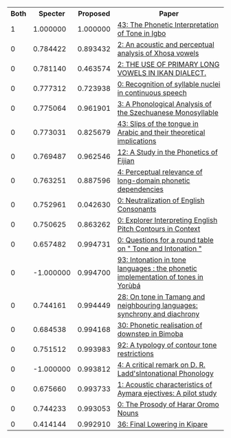 <html><table><tr>
<th>Both</th>
<th>Specter</th>
<th>Proposed</th>
<th>Paper</th>
</tr>
<tr>
<td>1</td>
<td>1.000000</td>
<td>1.000000</td>
<td><a href="https://www.semanticscholar.org/paper/aba05bf1a89b19cd6920bfe1ca5398c05cf36de8">43: The Phonetic Interpretation of Tone in Igbo</a></td>
</tr>
<tr>
<td>0</td>
<td>0.784422</td>
<td>0.893432</td>
<td><a href="https://www.semanticscholar.org/paper/c58c85e6903a3fa4921c3f2451ea522e9a814c76">2: An acoustic and perceptual analysis of Xhosa vowels</a></td>
</tr>
<tr>
<td>0</td>
<td>0.781140</td>
<td>0.463574</td>
<td><a href="https://www.semanticscholar.org/paper/555603fd80ce9d8c26161e12d5b4555a500fd04b">2: THE USE OF PRIMARY LONG VOWELS IN IKAN DIALECT.</a></td>
</tr>
<tr>
<td>0</td>
<td>0.777312</td>
<td>0.723938</td>
<td><a href="https://www.semanticscholar.org/paper/34d2cd01e5047a640aefe50d5cf278d1c89f2dc6">0: Recognition of syllable nuclei in continuous speech</a></td>
</tr>
<tr>
<td>0</td>
<td>0.775064</td>
<td>0.961901</td>
<td><a href="https://www.semanticscholar.org/paper/ee35b8db980e0697e0631e57a718e3b2c81e2ecd">3: A Phonological Analysis of the Szechuanese Monosyllable</a></td>
</tr>
<tr>
<td>0</td>
<td>0.773031</td>
<td>0.825679</td>
<td><a href="https://www.semanticscholar.org/paper/b75324e911b76892e57b004cf259578c182232bd">43: Slips of the tongue in Arabic and their theoretical implications</a></td>
</tr>
<tr>
<td>0</td>
<td>0.769487</td>
<td>0.962546</td>
<td><a href="https://www.semanticscholar.org/paper/ade166b600fb29a8d6d59588e2a094c35c0cc36b">12: A Study in the Phonetics of Fijian</a></td>
</tr>
<tr>
<td>0</td>
<td>0.763251</td>
<td>0.887596</td>
<td><a href="https://www.semanticscholar.org/paper/5463120e4bf80eec3bc534083a455643eb591972">4: Perceptual relevance of long-domain phonetic dependencies</a></td>
</tr>
<tr>
<td>0</td>
<td>0.752961</td>
<td>0.042630</td>
<td><a href="https://www.semanticscholar.org/paper/7c7bc2da4b95c66010f696335ab97f11ad8c39c6">0: Neutralization of English Consonants</a></td>
</tr>
<tr>
<td>0</td>
<td>0.750625</td>
<td>0.863262</td>
<td><a href="https://www.semanticscholar.org/paper/d78ed9d5a07e94ec47315af723b19d88fb1b5193">0: Explorer Interpreting English Pitch Contours in Context</a></td>
</tr>
<tr>
<td>0</td>
<td>0.657482</td>
<td>0.994731</td>
<td><a href="https://www.semanticscholar.org/paper/45580759caf5ec999ad647be36e3987271bf1474">0: Questions for a round table on " Tone and Intonation "</a></td>
</tr>
<tr>
<td>0</td>
<td>-1.000000</td>
<td>0.994700</td>
<td><a href="https://www.semanticscholar.org/paper/b5dde9b46701d4ea7a774c8237b1a0b907af3ed5">93: Intonation in tone languages : the phonetic implementation of tones in Yorùbá</a></td>
</tr>
<tr>
<td>0</td>
<td>0.744161</td>
<td>0.994449</td>
<td><a href="https://www.semanticscholar.org/paper/fa10056aa51c5d1d1aabe9d1f003e83df7caed37">28: On tone in Tamang and neighbouring languages: synchrony and diachrony</a></td>
</tr>
<tr>
<td>0</td>
<td>0.684538</td>
<td>0.994168</td>
<td><a href="https://www.semanticscholar.org/paper/9c0c8aab398ac0cc942a0614947ffa1b8e0540b3">30: Phonetic realisation of downstep in Bimoba</a></td>
</tr>
<tr>
<td>0</td>
<td>0.751512</td>
<td>0.993983</td>
<td><a href="https://www.semanticscholar.org/paper/1beabf7f3390e05817faf9603886beb81e9e977d">92: A typology of contour tone restrictions</a></td>
</tr>
<tr>
<td>0</td>
<td>-1.000000</td>
<td>0.993812</td>
<td><a href="https://www.semanticscholar.org/paper/4ded7249c9bbb07d31ecabd3e77827a0e49c0647">4: A critical remark on D. R. Ladd'sIntonational Phonology</a></td>
</tr>
<tr>
<td>0</td>
<td>0.675660</td>
<td>0.993733</td>
<td><a href="https://www.semanticscholar.org/paper/1e683b98ddee9cdbd1441716e2efa02379ead48c">1: Acoustic characteristics of Aymara ejectives: A pilot study</a></td>
</tr>
<tr>
<td>0</td>
<td>0.744233</td>
<td>0.993053</td>
<td><a href="https://www.semanticscholar.org/paper/e45c5a3d33cc1995b7f6c0a34bdf4a05601e3ec9">0: The Prosody of Harar Oromo Nouns</a></td>
</tr>
<tr>
<td>0</td>
<td>0.414144</td>
<td>0.992910</td>
<td><a href="https://www.semanticscholar.org/paper/dc8c9735fb4958f821877dc21c75e6924b6f4c2c">36: Final Lowering in Kipare</a></td>
</tr>
</table></html>
